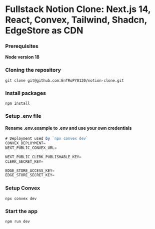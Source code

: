 # Fullstack Notion Clone: Next.js 14, React, Convex, Tailwind, Shadcn, EdgeStore as CDN 

### Prerequisites

**Node version 18**

### Cloning the repository

```shell
git clone git@github.com:EnTRoPY0120/notion-clone.git
```

### Install packages

```shell
npm install
```

### Setup .env file
#### Rename .env.example to .env and use your own credentials

```js
# Deployment used by `npx convex dev`
CONVEX_DEPLOYMENT=
NEXT_PUBLIC_CONVEX_URL=

NEXT_PUBLIC_CLERK_PUBLISHABLE_KEY=
CLERK_SECRET_KEY=

EDGE_STORE_ACCESS_KEY=
EDGE_STORE_SECRET_KEY=
```

### Setup Convex

```shell
npx convex dev

```

### Start the app

```shell
npm run dev
```
